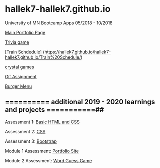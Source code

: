 # hallek7-hallek7.github.io
 University of MN Bootcamp Apps 05/2018 - 10/2018
 
 [Main Portfolio  Page](https://hallek7.github.io/hallek7-hallek7.github.io/May12Assignment/index.html)
 
[Trivia game](https://hallek7.github.io/hallek7-hallek7.github.io/TriviaGame/trivia.html)

[Train Schdedule] (https://hallek7.github.io/hallek7-hallek7.github.io/Train%20Schedule/)

[crystal games](https://hallek7.github.io/hallek7-hallek7.github.io/unit-4-game/CrystalsGame.html)

[Gif Assignment](https://hallek7.github.io/hallek7-hallek7.github.io/GihpyAPI/Index.html)

[Burger Menu](https://burgerapp77.herokuapp.com/)
 
## ========== additional 2019 - 2020  learnings and projects ===========##

Assessment 1:  [Basic HTML and CSS](https://hallek7.github.io/hallek7-hallek7.github.io/Dev10-Program/HTML_BasicCSS_Assessment/index.html)

Assessment 2:  [CSS](https://hallek7.github.io/hallek7-hallek7.github.io/Dev10-Program/CSS_Assessment/index.html)


Assessment 3:  [Bootstrap](https://hallek7.github.io/hallek7-hallek7.github.io/Dev10-Program/Bootstrap_Assessment/index.html)


Module 1 Assessment:  [Portfolio Site](https://hallek7.github.io/hallek7-hallek7.github.io/Dev10-Program//Module-1_Assessment/index.html)
  

Module 2 Assessment:  [Word Guess Game](https://hallek7.github.io/hallek7-hallek7.github.io/Dev10-Program/Module-2_Assessment/index.html)
